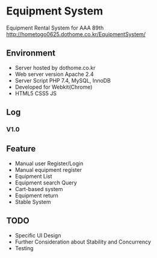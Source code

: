 # Equipment System
Equipment Rental System for AAA 89th
http://hometogo0625.dothome.co.kr/EquipmentSystem/

## Environment
- Server hosted by dothome.co.kr
- Web server version Apache 2.4
- Server Script PHP 7.4, MySQL, InnoDB
- Developed for Webkit(Chrome)
- HTML5 CSS5 JS

## Log
### V1.0

## Feature

- Manual user Register/Login
- Manual equipment register
- Equipment List
- Equipment search Query
- Cart-based system
- Equipment return
- Stable System

## TODO

- Specific UI Design
- Further Consideration about Stability and Concurrency
- Testing

